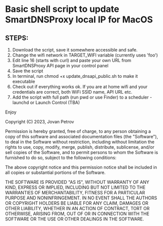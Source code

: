 # Basic shell script to update SmartDNSProxy local IP for MacOS

## STEPS:

1. Download the script, save it somewhere accessible and safe.
2. Change the wifi network in TARGET_WIFI variable (currently uses 'foo')
3. Edit line 16 (starts with curl) and paste your own URL from SmartDNSProxy API page in your control panel
3. Save the script
4. In terminal, run chmod +x update_dnsapi_public.sh to make it executable
5. Check out if everything works ok. If you are at home wifi and your credentials are correct, both WiFi SSID name, API URL etc.
6. Add the script with full path (run pwd or use Finder) to a scheduler - launchd or Launch Control (TBA)

Enjoy

Copyright (C) 2023, Jovan Petrov 

Permission is hereby granted, free of charge, to any person obtaining a 
copy of this software and associated documentation files (the "Software"), 
to deal in the Software without restriction, including without limitation 
the rights to use, copy, modify, merge, publish, distribute, sublicense, 
and/or sell copies of the Software, and to permit persons to whom the 
Software is furnished to do so, subject to the following conditions: 

The above copyright notice and this permission notice shall be included in 
all copies or substantial portions of the Software. 

THE SOFTWARE IS PROVIDED "AS IS", WITHOUT WARRANTY OF ANY KIND, EXPRESS OR 
IMPLIED, INCLUDING BUT NOT LIMITED TO THE WARRANTIES OF MERCHANTABILITY, 
FITNESS FOR A PARTICULAR PURPOSE AND NONINFRINGEMENT.  IN NO EVENT SHALL 
THE AUTHORS OR COPYRIGHT HOLDERS BE LIABLE FOR ANY CLAIM, DAMAGES OR OTHER 
LIABILITY, WHETHER IN AN ACTION OF CONTRACT, TORT OR OTHERWISE, ARISING 
FROM, OUT OF OR IN CONNECTION WITH THE SOFTWARE OR THE USE OR OTHER 
DEALINGS IN THE SOFTWARE. 
